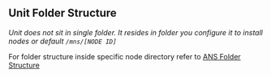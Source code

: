 ## Unit Folder Structure

*Unit does not sit in single folder. It resides in folder you configure it to install nodes or default `/mns/[NODE ID]`*

For folder structure inside specific node directory refer to [ANS Folder Structure](https://github.com/cryon-io/ans/wiki/Structure)